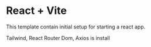 # React + Vite

This template contain initial setup for starting a react app.

Tailwind, React Router Dom, Axios is install
